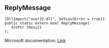 ## ReplyMessage

```
[DllImport("user32.dll", SetLastError = true)]
public static extern bool ReplyMessage(
   IntPtr lResult
);
```

Microsoft documentation: [Link](https://docs.microsoft.com/en-us/windows/win32/api/winuser/nf-winuser-replymessage)
